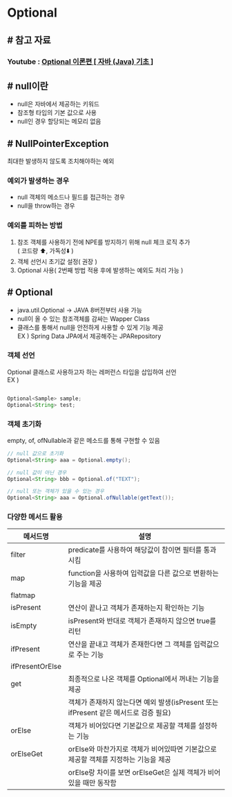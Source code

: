 # Optional

## # 참고 자료

### Youtube : [Optional 이론편 [ 자바 (Java) 기초 ]](https://youtu.be/6aVlvJNb_1Y?si=t-uRKVMzh8OClDXO)

## # null이란

- null은 자바에서 제공하는 키워드
- 참조형 타입의 기본 값으로 사용
- null인 경우 할당되는 메모리 없음

## # NullPointerException

최대한 발생하지 않도록 조치해야하는 예외

### 예외가 발생하는 경우

- null 객체의 메소드나 필드를 접근하는 경우
- null을 throw하는 경우

### 예외를 피하는 방법

1. 참조 객체를 사용하기 전에 NPE를 방지하기 위해 null 체크 로직 추가  
   ( 코드량 ⬆️, 가독성⬇️ )
2. 객체 선언시 초기값 설정( 권장 )
3. Optional 사용( 2번째 방법 적용 후에 발생하는 예외도 처리 가능 )

## # Optional<T>

- java.util.Optional<T> -> JAVA 8버전부터 사용 가능
- null이 올 수 있는 참조객체를 감싸는 Wapper Class
- 클래스를 통해서 null을 안전하게 사용할 수 있게 기능 제공  
  EX ) Spring Data JPA에서 제공해주는 JPARepository

### 객체 선언

Optional 클래스로 사용하고자 하는 레퍼런스 타입을 삽입하여 선언  
EX )

```java

Optional<Sample> sample;
Optional<String> test;
```

### 객체 초기화

empty, of, ofNullable과 같은 메소드를 통해 구현할 수 있음

```java
// null 값으로 초기화
Optional<String> aaa = Optional.empty();
```

```java
// null 값이 아닌 경우
Optional<String> bbb = Optional.of("TEXT");
```

```java
// null 또는 객체가 있을 수 있는 경우
Optional<String> aaa = Optional.ofNullable(getText());
```

### 다양한 메서드 활용

| 메서드명        | 설명                                                                                 |
| --------------- | ------------------------------------------------------------------------------------ |
| filter          | predicate를 사용하여 해당값이 참이면 필터를 통과시킴                                 |
| map             | function을 사용하여 입력값을 다른 값으로 변환하는 기능을 제공                        |
| flatmap         |                                                                                      |
| isPresent       | 연산이 끝나고 객체가 존재하는지 확인하는 기능                                        |
| isEmpty         | isPresent와 반대로 객체가 존재하지 않으면 true를 리턴                                |
| ifPresent       | 연산을 끝내고 객체가 존재한다면 그 객체를 입력값으로 주는 기능                       |
| ifPresentOrElse |                                                                                      |
| get             | 최종적으로 나온 객체를 Optional에서 꺼내는 기능을 제공                               |
|                 | 객체가 존재하지 않는다면 예외 발생(isPresent 또는 ifPresent 같은 메서드로 검증 필요) |
| orElse          | 객체가 비어있다면 기본값으로 제공할 객체를 설정하는 기능                             |
| orElseGet       | orElse와 마찬가지로 객체가 비어있따면 기본값으로 제공할 객체를 지정하는 기능을 제공  |
|                 | orElse랑 차이를 보면 orElseGet은 실제 객체가 비어있을 때만 동작함                    |
